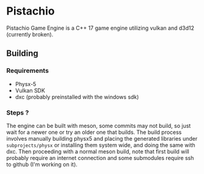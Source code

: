 # Pistachio
Pistachio Game Engine is a C++ 17 game engine utilizing vulkan and d3d12 (currently broken).

## Building
### Requirements
- Physx-5
- Vulkan SDK
- dxc (probably preinstalled with the windows sdk)
### Steps ?
The engine can be built with meson, some commits may not build, so just wait for a newer one or try an older one that builds. The build process involves manually building physx5 and placing the generated libraries under `subprojects/physx` or installing them system wide, and doing the same with dxc. Then proceeding with a normal meson build, note that first build will probably require an internet connection and some submodules require ssh to github (I'm working on it).


